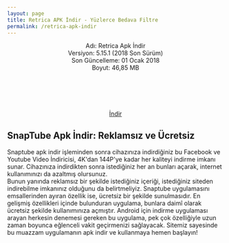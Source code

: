 ```yaml
---
layout: page
title: Retrica APK İndir - Yüzlerce Bedava Filtre
permalink: /retrica-apk-indir
---
```


<script async src="//pagead2.googlesyndication.com/pagead/js/adsbygoogle.js"></script>
<!-- KingBaglanti -->
<ins class="adsbygoogle"
     style="display:block"
     data-ad-client="ca-pub-7942429830883405"
     data-ad-slot="4590880399"
     data-ad-format="link"></ins>
<script>
(adsbygoogle = window.adsbygoogle || []).push({});
</script>
<center>
Adı: Retrica Apk İndir<br />
Versiyon: 5.15.1 (2018 Son Sürüm)<br />
Son Güncelleme: 01 Ocak 2018<br />
Boyut: 46,85 MB<br />
<center>
<script async="" src="//pagead2.googlesyndication.com/pagead/js/adsbygoogle.js"></script>
<!-- 200 90 -->
<ins class="adsbygoogle" data-ad-client="ca-pub-7942429830883405" data-ad-slot="4977168797" style="display: inline-block; height: 90px; width: 200px;"></ins>
<script>
(adsbygoogle = window.adsbygoogle || []).push({});
</script>
</center>
<a rel="nofollow" href="https://dw3.uptodown.com/dwn/jFXCiL0IKEOA15LT4mxKYayV8i9YOawU57Z2qctwdMe2y-RZClsdT7X5-Fgbet1THV0h0gaTTxSdXwYWRCj4N3-tGW5x8YKQd4BtQcOeTWBQTCK70p6JzjcvPyHbb_XJ/mwKGuky1nvomCDY7uHCwaN_sTohFrCAQdPlJuaXBXksbSbpDCN35xNhGBdbCjlbGnoeYmNu5pYklOylisQSyd-4-Il-VzVnXV3PfdWzX2Ddo3ksNT955dTjGT--Zirv4/318TTYm_7D0983-xb1SF7pAT3puXiR_veLq5J5FXuGc8l9ldZEgUWafMmHnlgpq0Xv4-sPKLRCIT-s3op9vJwb-uA9Ey_2pE1IyAcB1bEwBabKwQfe7cw6tDQZWI-adZ/Rxsa4vPMt3mBGV0fqQbbjHGB6oMI1DYg6dsbqwcdvcE=/retrica-5-10-1.apk" target="_blank">İndir</a>
<script async src="//pagead2.googlesyndication.com/pagead/js/adsbygoogle.js"></script>
<!-- Esneking -->
<ins class="adsbygoogle"
     style="display:block"
     data-ad-client="ca-pub-7942429830883405"
     data-ad-slot="4659442398"
     data-ad-format="auto"></ins>
<script>
(adsbygoogle = window.adsbygoogle || []).push({});
</script>
</center>
<h2>SnapTube Apk İndir: Reklamsız ve Ücretsiz</h2>
Snaptube apk indir işleminden sonra cihazınıza indirdiğiniz bu Facebook ve Youtube Video İndiricisi, 4K'dan 144P'ye kadar her kaliteyi indirme imkanı sunar. Cihazınıza indirdikten sonra istediğiniz her an bunları açarak, internet kullanımınızı da azaltmış olursunuz.
<script async src="//pagead2.googlesyndication.com/pagead/js/adsbygoogle.js"></script>
<!-- KingBaglanti -->
<ins class="adsbygoogle"
     style="display:block"
     data-ad-client="ca-pub-7942429830883405"
     data-ad-slot="4590880399"
     data-ad-format="link"></ins>
<script>
(adsbygoogle = window.adsbygoogle || []).push({});
</script>
Bunun yanında reklamsız bir şekilde istediğiniz içeriği, istediğiniz siteden indirebilme imkanınız olduğunu da belirtmeliyiz. Snaptube uygulamasını emsallerinden ayıran özellik ise, ücretsiz bir şekilde sunulmasıdır. En gelişmiş özellikleri içinde bulunduran uygulama, bunlara daimî olarak ücretsiz şekilde kullanımınıza açmıştır. Android için indirme uygulaması arayan herkesin denemesi gereken bu uygulama, pek çok özelliğiyle uzun zaman boyunca eğlenceli vakit geçirmenizi sağlayacak. Sitemiz sayesinde bu muazzam uygulamanın apk indir ve kullanmaya hemen başlayın!
